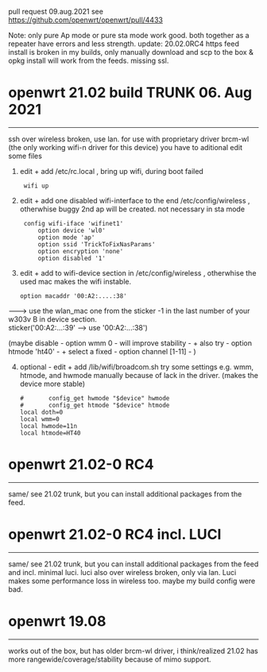 pull request 09.aug.2021 see https://github.com/openwrt/openwrt/pull/4433

Note: only pure Ap mode or pure sta mode work good. both together as a repeater have errors and less strength.
update: 20.02.0RC4 https feed install is broken in my builds, only manually download and scp to the box & opkg install will work from the feeds. missing ssl.

# openwrt 21.02 build TRUNK 06. Aug 2021
---------------
ssh over wireless broken, use lan. for use with proprietary driver brcm-wl (the only working wifi-n driver for this device) you have to aditional edit some files

1. edit + add /etc/rc.local    , bring up wifi, during boot failed

        wifi up
   
2. edit + add one disabled wifi-interface to the end /etc/config/wireless , otherwhise buggy 2nd ap will be created. not necessary in sta mode

        config wifi-iface 'wifinet1'
            option device 'wl0'
            option mode 'ap'
            option ssid 'TrickToFixNasParams'
            option encryption 'none'
            option disabled '1'     
        
        
 3. edit + add to wifi-device section in /etc/config/wireless    , otherwhise the used mac makes the wifi instable.
 
        option macaddr '00:A2:....:38'    
 ---> use the wlan_mac one from the sticker -1 in the last number 
 of your w303v B in device section.       
 sticker('00:A2:...:39' --> use '00:A2:...:38')
        
 (maybe disable - option wmm 0 - will improve stability -  + also try  - option htmode 'ht40' -  + select a fixed - option channel [1-11] -  )
 
 4. optional - edit + add /lib/wifi/broadcom.sh try some settings e.g. wmm, htmode, and hwmode manually because of lack in the driver. (makes the device more stable)

        #       config_get hwmode "$device" hwmode
        #       config_get htmode "$device" htmode
        local doth=0
        local wmm=0
        local hwmode=11n
        local htmode=HT40
        

# openwrt 21.02-0 RC4
------------------

same/ see 21.02 trunk, but you can install additional packages from the feed.

# openwrt 21.02-0 RC4 incl. LUCI
------------------

same/ see 21.02 trunk, but you can install additional packages from the feed and incl. minimal luci.
luci also over wireless broken, only via lan. Luci makes some performance loss in wireless too. maybe my build config were bad.

# openwrt 19.08
------------------

works out of the box, but has older brcm-wl driver, i think/realized 21.02 has more rangewide/coverage/stability because of mimo support.

